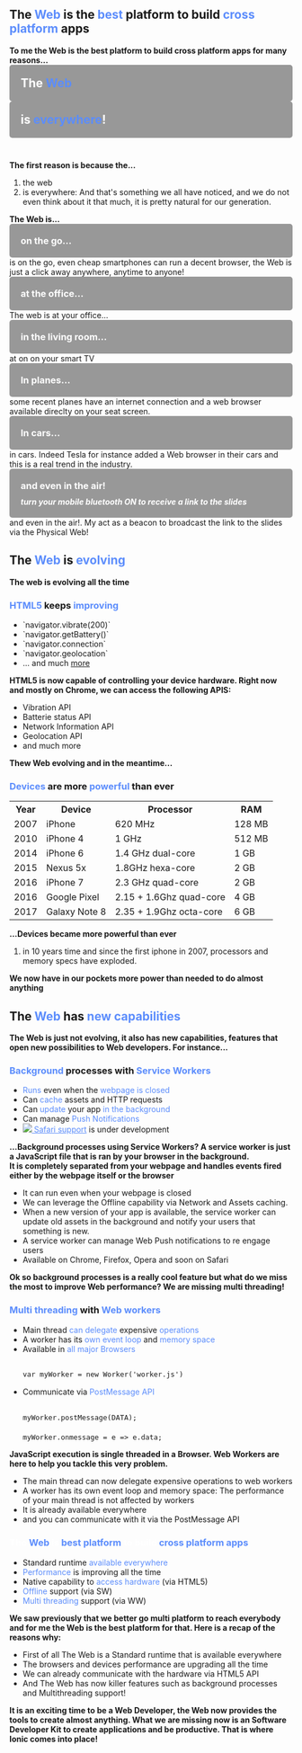 <section>
    <h2>The <span style="color: #5c8dfc">Web</span> is the <span style="color: #5c8dfc">best</span> platform to build <span style="color: #5c8dfc">cross platform</span> apps</h2>
    <aside class="notes">
        <b>To me the Web is the best platform to build cross platform apps for many reasons...</b>
    </aside>
</section>

<!-- WEB EVERYWHERE  -->

<section data-background-image="../../img/meme/everywhere.png" class="stretch">
    <div layout="column" layout-align="space-between center" h100>
        <div class="fragment" style="background-color: rgba(0, 0, 0, 0.4); padding: 20px; border-radius: 5px;">
            <h1 style="color:#fff; margin:0">The <span style="color: #5c8dfc">Web</span></h1>
        </div>
        <span flex></span>
        <div class="fragment" style="background-color: rgba(0, 0, 0, 0.4); padding: 20px; border-radius: 5px; margin-bottom: 40px">
            <h1 style="color:#fff; margin:0">is <span style="color: #5c8dfc">everywhere</span>!</h1>
        </div>
    </div>
    <aside class="notes">
        <b>The first reason is because the...</b>
        <ol>
            <li>the web</li>
            <li>is everywhere: And that's something we all have noticed, and we do not even think about it that much, it is pretty natural for our generation. </li>
        </ol>
        <b>The Web is...</b>
    </aside>
</section>

<section data-background-video="./img/mobiles.mp4" data-background-video-loop data-background-color="#fff" data-background-video-playbackRate="0.7" data-background-style="cover">
    <div layout="column" layout-align="center center" h100>
       <div style="background-color: rgba(0, 0, 0, 0.4); padding: 20px; border-radius: 5px;">
            <h3 style="color:#fff; margin:0">on the go...</h3>
        </div>
    </div>
    <aside class="notes">
        is on the go, even cheap smartphones can run a decent browser, the Web is just a click away anywhere, anytime to anyone!
    </aside>
</section>

<section data-background-video="./img/office_cat.mp4" data-background-video-loop data-background-color="#fff" data-background-style="cover">
    <div layout="column" layout-align="center center" h100>
       <div style="background-color: rgba(0, 0, 0, 0.4); padding: 20px; border-radius: 5px;">
            <h3 style="color:#fff; margin:0">at the office...</h3>
        </div>
    </div>
    <aside class="notes">
        The web is at your office...
    </aside>
</section>

<section data-background-video="./img/tv.mp4" data-background-video-loop data-background-color="#fff" data-background-style="cover">
    <div layout="column" layout-align="center center" h100>
       <div style="background-color: rgba(0, 0, 0, 0.4); padding: 20px; border-radius: 5px;">
            <h3 style="color:#fff; margin:0">in the living room...</h3>
        </div>
    </div>
    <aside class="notes">
        at on on your smart TV
    </aside>
</section>

<section data-background-image="./img/plane_seets.jpg" class="stretch">
    <div layout="column" layout-align="center center" h100>
       <div style="background-color: rgba(0, 0, 0, 0.4); padding: 20px; border-radius: 5px;">
            <h3 style="color:#fff; margin:0">In planes...</h3>
        </div>
    </div>
    <aside class="notes">
        some recent planes have an internet connection and a web browser available direclty on your seat screen.
    </aside>
</section>

<section data-background-image="./img/tesla_dashboard.jpg" class="stretch">
    <div layout="column" layout-align="center center" h100>
       <div style="background-color: rgba(0, 0, 0, 0.4); padding: 20px; border-radius: 5px;">
            <h3 style="color:#fff; margin:0">In cars...</h3>
        </div>
    </div>
    <aside class="notes">
        in cars. Indeed Tesla for instance added a Web browser in their cars and this is a real trend in the industry.
    </aside>
</section>

<section data-background-video="./img/in-the-air.mp4" data-background-video-loop data-background-color="#95b1ec" data-background-video-playbackRate="0.7" data-background-style="cover">
    <div layout="column" layout-align="center center" h100>
       <div style="background-color: rgba(0, 0, 0, 0.4); padding: 20px; border-radius: 5px;">
            <h3 style="color:#fff; margin:0 0 10px 0">and even in the air!</h3>
            <h5 style="color:#fff; margin:0">turn your mobile bluetooth ON to receive a link to the slides</h5>
        </div>
    </div>
    <aside class="notes">
        and even in the air!. My act as a beacon to broadcast the link to the slides via the Physical Web!
    </aside>
</section>

<!-- EVOLUTION  -->

<section>
    <h2>The <span style="color: #5c8dfc">Web</span> is <span style="color: #5c8dfc">evolving</span></h2>
    <aside class="notes">
        <b>The web is evolving all the time</b>
    </aside>
</section>

<section>
    <h3><span style="color: #5c8dfc">HTML5</span> keeps <span style="color: #5c8dfc">improving</span></h3>
    <ul >
        <li class="fragment">`navigator.vibrate(200)`</li>
        <li class="fragment">`navigator.getBattery()`</li>
        <li class="fragment">`navigator.connection`</li>
        <li class="fragment">`navigator.geolocation`</li>
        <li class="fragment">... and much <a href="http://mobilehtml5.org/" target="_blank">more</a></li>
    </ul>
    <aside class="notes">
        <b>HTML5 is now capable of controlling your device hardware. Right now and mostly on Chrome, we can access the following APIS:</b>
        <ul>
            <li>Vibration API</li>
            <li>Batterie status API</li>
            <li>Network Information API</li>
            <li>Geolocation API</li>
            <li>and much more</li>
        </ul>
        <b>Thew Web evolving and in the meantime...</b>
    </aside>
</section>

<section data-background-video="./img/iphone_evolution.mp4" data-background-video-loop data-background-color="#fff"  class="stretch video-opacity-30">
    <div layout="column" layout-align="center center" h100>
       <h3><span style="color: #5c8dfc">Devices</span> are more <span style="color: #5c8dfc">powerful</span> than ever</h3>
        <table class="fragment">
            <tr >
                <th>Year</th>
                <th>Device</th>
                <th>Processor</th>
                <th>RAM</th>
            </tr>
            <tr >
                <td>2007</td>
                <td>iPhone</td>
                <td>620 MHz</td>
                <td>128 MB</td>
            </tr>
            <tr>
                <td>2010</td>
                <td>iPhone 4</td>
                <td>1 GHz</td>
                <td>512 MB</td>
            </tr>
            <tr>
                <td>2014</td>
                <td>iPhone 6</td>
                <td>1.4 GHz dual-core</td>
                <td>1 GB</td>
            </tr>
            <tr >
                <td>2015</td>
                <td>Nexus 5x</td>
                <td>1.8GHz hexa-core </td>
                <td>2 GB</td>
            </tr>
            <tr>
                <td>2016</td>
                <td>iPhone 7</td>
                <td>2.3 GHz quad-core</td>
                <td>2 GB</td>
            </tr>
            <tr >
                <td>2016</td>
                <td>Google Pixel</td>
                <td>2.15 + 1.6Ghz quad-core</td>
                <td>4 GB</td>
            </tr>
            <tr >
                <td>2017</td>
                <td>Galaxy Note 8</td>
                <td>2.35 + 1.9Ghz octa-core</td>
                <td>6 GB</td>
            </tr>
        </table>
    </div>
    <aside class="notes">
        <b>...Devices became more powerful than ever</b>
        <ol>
            <li>in 10 years time and since the first iphone in 2007, processors and memory specs have exploded.</li>
        </ol>
        <b>We now have in our pockets more power than needed to do almost anything</b>
    </aside>
</section>

<!-- <section>
        <h3><span style="color: #5c8dfc">Browsers</span> are <span style="color: #5c8dfc">self upgrading</span> </h3>
        <ul>
            <li class="fragment"><span style="color: #5c8dfc">Browser engine</span> (Blink, Gecko, Webkit)</li>
            <li class="fragment"><span style="color: #5c8dfc">JS engine</span> (v8, SpiderMonkey, Nitro)</li>
        </ul>
    <aside class="notes">
        <b>Browser are now self upgrading. Internet explorer 6 time is far away!</b>
        <ul>
            <li>The browsers are constantly improving HTML and CSS performance via their web browser engines such as Blink, Gecko, Webkit and their JavaScript engines: v8, SpiderMonkey or Nitro.</li>
            <li>The same exists with the JavaScript engines: v8, SpiderMonkey or Nitro. They all also implement a Just in Time compiler that makes JavaScript execution up to 10 time faster</li>
        </ul>
        <b></b>
    </aside>
</section> -->


<!-- EVOLUTION  -->

<section>
    <h2>The <span style="color: #5c8dfc">Web</span> has <span style="color: #5c8dfc">new capabilities</span></h2>
    <aside class="notes">
        <b>The Web is just not evolving, it also has new capabilities, features that open new possibilities to Web developers. For instance...</b>
    </aside>
</section>

<section>
    <h3><span style="color: #5c8dfc">Background</span> processes with <span style="color: #5c8dfc">Service Workers</span></h3>
    <ul>
        <li class="fragment"><span style="color: #5c8dfc">Runs</span> even when the <span style="color: #5c8dfc">webpage is closed</span></li>
        <li class="fragment">Can <span style="color: #5c8dfc">cache</span> assets and HTTP requests</li>
        <li class="fragment">Can <span style="color: #5c8dfc">update</span> your app <span style="color: #5c8dfc">in the background</span></li>
        <li class="fragment">Can manage <span style="color: #5c8dfc">Push Notifications</span></li>
        <li class="fragment"><img src="../../img/new.gif" style="margin:0" class="img-plain"/><a href="https://webkit.org/status/#specification-service-workers" target="_blank" style="color: #5c8dfc"> Safari support</a> is under development</li>
    </ul>
    <aside class="notes">
        <b>...Background processes using Service Workers? A service worker is just a JavaScript file that is ran by your browser in the background. <br/>It is completely separated from your webpage and handles events fired either by the webpage itself or the browser</b>
        <ul>
            <li>It can run even when your webpage is closed</li>
            <li>We can leverage the Offline capability via Network and Assets caching.</li>
            <li>When a new version of your app is available, the service worker can update old assets in the background and notify your users that something is new.</li>
            <li>A service worker can manage Web Push notifications to re engage users</li>
            <li>Available on Chrome, Firefox, Opera and soon on Safari</li>
        </ul>
        <b>Ok so background processes is a really cool feature but what do we miss the most to improve Web performance? We are missing multi threading!</b>
    </aside>
</section>

<section>
    <h3><span style="color: #5c8dfc">Multi threading</span> with <span style="color: #5c8dfc">Web workers</span></h3>
    <ul>
        <li class="fragment">Main thread <span style="color: #5c8dfc">can delegate</span> expensive <span style="color: #5c8dfc">operations</span></li>
        <li class="fragment">A worker has its <span style="color: #5c8dfc">own event loop</span> and <span style="color: #5c8dfc">memory space</span></li>
        <li class="fragment">Available in <span style="color: #5c8dfc">all major Browsers</span>
<pre style="font-size: 105%;"><code class="shell" data-trim>
var myWorker = new Worker('worker.js')
</code></pre>
        </li>
        <li class="fragment">Communicate via <span style="color: #5c8dfc">PostMessage API</span>
<pre style="font-size: 105%;"><code class="shell" data-trim>
myWorker.postMessage(DATA);
</code></pre>
<pre style="font-size: 105%; margin-top: -2%"><code class="shell" data-trim>
myWorker.onmessage = e => e.data;
</code></pre>
        </li>
    </ul>
    <aside class="notes">
        <b>JavaScript execution is single threaded in a Browser. Web Workers are here to help you tackle this very problem.</b>
        <ul>
            <li>The main thread can now delegate expensive operations to web workers</li>
            <li>A worker has its own event loop and memory space: The performance of your main thread is not affected by workers</li>
            <li>It is already available everywhere</li>
            <li>and you can communicate with it via the PostMessage API</li>
        </ul>
        <b></b>
    </aside>
</section>

<!-- CONCLUSION  -->

<section>
    <h3 style="color:#fff;">The <span style="color: #5c8dfc">Web</span> is <span style="color: #5c8dfc">best platform</span> to build <span style="color: #5c8dfc">cross platform apps</span></h3>
    <ul>
        <li class="fragment" data-fragment-index="1">Standard runtime <span style="color: #5c8dfc">available everywhere</span></li>
        <li class="fragment" data-fragment-index="2"><span style="color: #5c8dfc">Performance</span> is improving all the time</li>
        <li class="fragment" data-fragment-index="3">Native capability to <span style="color: #5c8dfc">access hardware</span> (via HTML5)</li>
        <li class="fragment" data-fragment-index="4"><span style="color: #5c8dfc">Offline</span> support (via SW)</li>
        <li class="fragment" data-fragment-index="4"><span style="color: #5c8dfc">Multi threading</span> support (via WW)</li>
    </ul>
    <aside class="notes">
        <b>We saw previously that we better go multi platform to reach everybody and for me the Web is the best platform for that. Here is a recap of the reasons why:</b>
        <ul>
            <li>First of all The Web is a Standard runtime that is available everywhere</li>
            <li>The browsers and devices performance are upgrading all the time</li>
            <li>We can already communicate with the hardware via HTML5 API</li>
            <li>And The Web has now killer features such as background processes and Multithreading support!</li>
        </ul>
        <b>It is an exciting time to be a Web Developer, the Web now provides the tools to create almost anything. What we are missing now is an Software Developer Kit to create applications and be productive. That is where Ionic comes into place!</b>
    </aside>
</section>